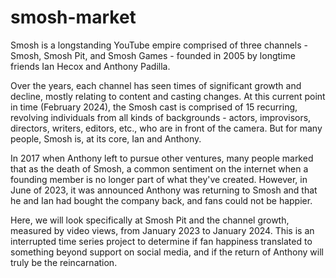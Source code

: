 # smosh-market

Smosh is a longstanding YouTube empire comprised of three channels - Smosh, Smosh Pit, and Smosh Games - founded in 2005 by longtime friends Ian Hecox and Anthony Padilla.

Over the years, each channel has seen times of significant growth and decline, mostly relating to content and casting changes. At this current point in time (February 2024), the Smosh cast is comprised of 15 recurring, revolving individuals from all kinds of backgrounds - actors, improvisors, directors, writers, editors, etc., who are in front of the camera. But for many people, Smosh is, at its core, Ian and Anthony.

In 2017 when Anthony left to pursue other ventures, many people marked that as the death of Smosh, a common sentiment on the internet when a founding member is no longer part of what they've created. However, in June of 2023, it was announced Anthony was returning to Smosh and that he and Ian had bought the company back, and fans could not be happier.

Here, we will look specifically at Smosh Pit and the channel growth, measured by video views, from January 2023 to January 2024. This is an interrupted time series project to determine if fan happiness translated to something beyond support on social media, and if the return of Anthony will truly be the reincarnation.